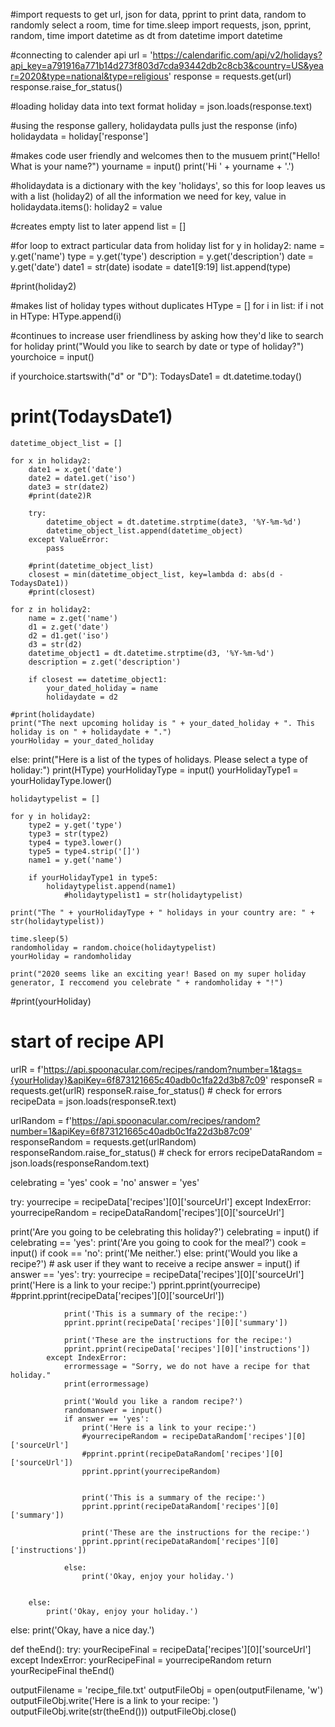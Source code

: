 #import requests to get url, json for data, pprint to print data, random to randomly select a room, time for time.sleep
import requests, json, pprint, random, time
import datetime as dt
from datetime import datetime


#connecting to calender api
url = 'https://calendarific.com/api/v2/holidays?api_key=a791916a771b14d273f803d7cda93442db2c8cb3&country=US&year=2020&type=national&type=religious'
response = requests.get(url)
response.raise_for_status()

#loading holiday data into text format
holiday = json.loads(response.text)


#using the response gallery, holidaydata pulls just the response (info)
holidaydata = holiday['response']

#makes code user friendly and welcomes then to the musuem
print("Hello! What is your name?")
yourname = input()
print('Hi ' + yourname + '.')

#holidaydata is a dictionary with the key 'holidays', so this for loop leaves us with a list (holiday2) of all the information we need
for key, value in holidaydata.items():
    holiday2 = value

#creates empty list to later append
list = []

#for loop to extract particular data from holiday list
for y in holiday2:
    name = y.get('name')
    type = y.get('type')
    description = y.get('description')
    date = y.get('date')
    date1 = str(date)
    isodate = date1[9:19]
    list.append(type)

#print(holiday2)


#makes list of holiday types without duplicates
HType = []
for i in list:
    if i not in HType:
        HType.append(i)


#continues to increase user friendliness by asking how they'd like to search for holiday
print("Would you like to search by date or type of holiday?")
yourchoice = input()

if yourchoice.startswith("d" or "D"):
    TodaysDate1 = dt.datetime.today()
   # print(TodaysDate1)

    datetime_object_list = []

    for x in holiday2:
        date1 = x.get('date')
        date2 = date1.get('iso')
        date3 = str(date2)
        #print(date2)R

        try:
            datetime_object = dt.datetime.strptime(date3, '%Y-%m-%d')
            datetime_object_list.append(datetime_object)
        except ValueError:
            pass

        #print(datetime_object_list)
        closest = min(datetime_object_list, key=lambda d: abs(d - TodaysDate1))
        #print(closest)

    for z in holiday2:
        name = z.get('name')
        d1 = z.get('date')
        d2 = d1.get('iso')
        d3 = str(d2)
        datetime_object1 = dt.datetime.strptime(d3, '%Y-%m-%d')
        description = z.get('description')

        if closest == datetime_object1:
            your_dated_holiday = name
            holidaydate = d2

    #print(holidaydate)
    print("The next upcoming holiday is " + your_dated_holiday + ". This holiday is on " + holidaydate + ".")
    yourHoliday = your_dated_holiday

else:
    print("Here is a list of the types of holidays. Please select a type of holiday:")
    print(HType)
    yourHolidayType = input()
    yourHolidayType1 = yourHolidayType.lower()

    holidaytypelist = []

    for y in holiday2:
        type2 = y.get('type')
        type3 = str(type2)
        type4 = type3.lower()
        type5 = type4.strip('[]')
        name1 = y.get('name')

        if yourHolidayType1 in type5:
            holidaytypelist.append(name1)
                #holidaytypelist1 = str(holidaytypelist)

    print("The " + yourHolidayType + " holidays in your country are: " + str(holidaytypelist))

    time.sleep(5)
    randomholiday = random.choice(holidaytypelist)
    yourHoliday = randomholiday

    print("2020 seems like an exciting year! Based on my super holiday generator, I reccomend you celebrate " + randomholiday + "!")

#print(yourHoliday)

 # start of recipe API
urlR = f'https://api.spoonacular.com/recipes/random?number=1&tags={yourHoliday}&apiKey=6f873121665c40adb0c1fa22d3b87c09'
responseR = requests.get(urlR)
responseR.raise_for_status()  # check for errors
recipeData = json.loads(responseR.text)

urlRandom = f'https://api.spoonacular.com/recipes/random?number=1&apiKey=6f873121665c40adb0c1fa22d3b87c09'
responseRandom = requests.get(urlRandom)
responseRandom.raise_for_status()  # check for errors
recipeDataRandom = json.loads(responseRandom.text)

celebrating = 'yes'
cook = 'no'
answer = 'yes'

try:
    yourrecipe = recipeData['recipes'][0]['sourceUrl']
except IndexError:
    yourrecipeRandom = recipeDataRandom['recipes'][0]['sourceUrl']


print('Are you going to be celebrating this holiday?')
celebrating = input()
if celebrating == 'yes':
    print('Are you going to cook for the meal?')
    cook = input()
    if cook == 'no':
        print('Me neither.')
    else:
        print('Would you like a recipe?')  # ask user if they want to receive a recipe
        answer = input()
        if answer == 'yes':
            try:
                yourrecipe = recipeData['recipes'][0]['sourceUrl']
                print('Here is a link to your recipe:')
                pprint.pprint(yourrecipe)
                #pprint.pprint(recipeData['recipes'][0]['sourceUrl'])

                print('This is a summary of the recipe:')
                pprint.pprint(recipeData['recipes'][0]['summary'])

                print('These are the instructions for the recipe:')
                pprint.pprint(recipeData['recipes'][0]['instructions'])
            except IndexError:
                errormessage = "Sorry, we do not have a recipe for that holiday."
                print(errormessage)

                print('Would you like a random recipe?')
                randomanswer = input()
                if answer == 'yes':
                    print('Here is a link to your recipe:')
                    #yourrecipeRandom = recipeDataRandom['recipes'][0]['sourceUrl']
                    #pprint.pprint(recipeDataRandom['recipes'][0]['sourceUrl'])
                    pprint.pprint(yourrecipeRandom)


                    print('This is a summary of the recipe:')
                    pprint.pprint(recipeDataRandom['recipes'][0]['summary'])

                    print('These are the instructions for the recipe:')
                    pprint.pprint(recipeDataRandom['recipes'][0]['instructions'])

                else:
                    print('Okay, enjoy your holiday.')


        else:
            print('Okay, enjoy your holiday.')
else:
    print('Okay, have a nice day.')


def theEnd():
    try:
        yourRecipeFinal = recipeData['recipes'][0]['sourceUrl']
    except IndexError:
        yourRecipeFinal = yourrecipeRandom
    return yourRecipeFinal
theEnd()


outputFilename = 'recipe_file.txt'
outputFileObj = open(outputFilename, 'w')
outputFileObj.write('Here is a link to your recipe: ')
outputFileObj.write(str(theEnd()))
outputFileObj.close()

